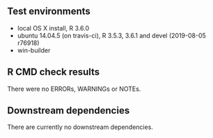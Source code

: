 ## Test environments
* local OS X install, R 3.6.0  
* ubuntu 14.04.5 (on travis-ci), R 3.5.3, 3.6.1 and devel (2019-08-05 r76918)
* win-builder


## R CMD check results  
There were no ERRORs, WARNINGs or NOTEs.  

## Downstream dependencies
There are currently no downstream dependencies.
